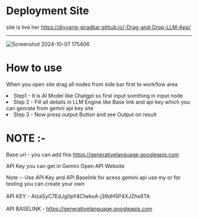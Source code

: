 # Deployment Site 
site is live her
https://divyang-giradkar.github.io/-Drag-and-Drop-LLM-App/ <br> 

----------------------------------------------------------------------------------------------------------------
![Screenshot 2024-10-07 175406](https://github.com/user-attachments/assets/6d677b9e-b5e9-4ffa-addb-9737155e3041)

# How to use 
When you open site drag all nodes from side bar first to workflow area
<li> Step1 - It is AI Model like Chatgpt so first input somthing in input node</li>
<li>Step 2 - Fill all details in LLM Engine like Base link and api key which you can genrate from gemni api key site</li>
<li>Step 3 - Now press output Button and see Output on result</li>

# NOTE :-
 Base url - you can add this
https://generativelanguage.googleapis.com

 API Key you can get in Gemini Open API Website

Note :- Use API Key and API Baselink for acess gemini api use my or for testing you can create your own <br><br>
API KEY - AIzaSyC7EdJg0pY4CIwkxA-j39dH5P4XJZhx6TA <br><br>
API BASELINK - https://generativelanguage.googleapis.com <br>
 
